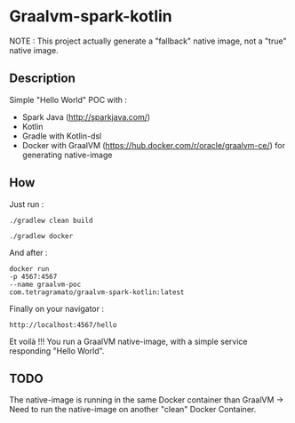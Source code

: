 # Graalvm-spark-kotlin

NOTE : This project actually generate a "fallback" native image, not a "true" native image.

## Description

Simple "Hello World" POC with :

- Spark Java (http://sparkjava.com/)
- Kotlin
- Gradle with Kotlin-dsl
- Docker with GraalVM (https://hub.docker.com/r/oracle/graalvm-ce/) for generating native-image

## How

Just run :

```
./gradlew clean build  

./gradlew docker
```

And after :

```
docker run
-p 4567:4567
--name graalvm-poc
com.tetragramato/graalvm-spark-kotlin:latest 
```

Finally on your navigator :

```
http://localhost:4567/hello
```

Et voilà !!! You run a GraalVM native-image, with a simple service responding "Hello World".

## TODO

The native-image is running in the same Docker container than GraalVM -> Need to run the native-image on another "clean" Docker Container.

